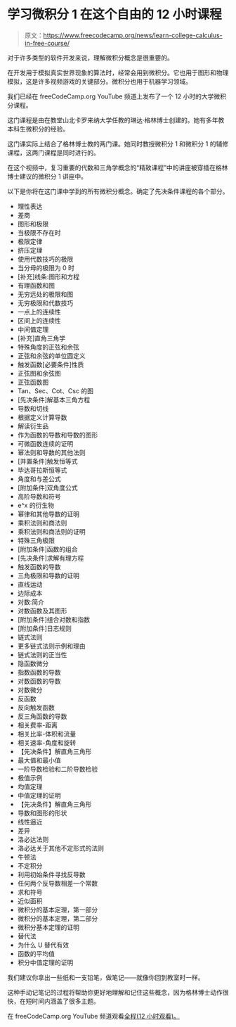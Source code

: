 # 学习微积分 1 在这个自由的 12 小时课程

> 原文：<https://www.freecodecamp.org/news/learn-college-calculus-in-free-course/>

对于许多类型的软件开发来说，理解微积分概念是很重要的。

在开发用于模拟真实世界现象的算法时，经常会用到微积分。它也用于图形和物理模拟，这是许多视频游戏的关键部分。微积分也用于机器学习领域。

我们已经在 freeCodeCamp.org YouTube 频道上发布了一个 12 小时的大学微积分课程。

这门课程是由在教堂山北卡罗来纳大学任教的琳达·格林博士创建的。她有多年教本科生微积分的经验。

这门课实际上结合了格林博士教的两门课。她同时教授微积分 1 和微积分 1 的辅修课程，这两门课程是同时进行的。

在这个视频中，复习重要的代数和三角学概念的“精致课程”中的讲座被穿插在格林博士建议的微积分 1 讲座中。

以下是你将在这门课中学到的所有微积分概念。确定了先决条件课程的各个部分。

*   理性表达
*   差商
*   图形和极限
*   当极限不存在时
*   极限定律
*   挤压定理
*   使用代数技巧的极限
*   当分母的极限为 0 时
*   [补充]线条:图形和方程
*   有理函数和图
*   无穷远处的极限和图
*   无穷极限和代数技巧
*   一点上的连续性
*   区间上的连续性
*   中间值定理
*   [补充]直角三角学
*   特殊角度的正弦和余弦
*   正弦和余弦的单位圆定义
*   触发函数[必要条件]性质
*   正弦图和余弦图
*   正弦函数图
*   Tan、Sec、Cot、Csc 的图
*   [先决条件]解基本三角方程
*   导数和切线
*   根据定义计算导数
*   解读衍生品
*   作为函数的导数和导数的图形
*   可微函数连续的证明
*   幂法则和导数的其他法则
*   [并置条件]触发恒等式
*   毕达哥拉斯恒等式
*   角度和与差公式
*   [附加条件]双角度公式
*   高阶导数和符号
*   e^x 的衍生物
*   幂律和其他导数的证明
*   乘积法则和商法则
*   乘积法则和商法则的证明
*   特殊三角极限
*   [附加条件]函数的组合
*   [先决条件]求解有理方程
*   触发函数的导数
*   三角极限和导数的证明
*   直线运动
*   边际成本
*   对数:简介
*   对数函数及其图形
*   [附加条件]组合对数和指数
*   [附加条件]日志规则
*   链式法则
*   更多链式法则示例和理由
*   链式法则的正当性
*   隐函数微分
*   指数函数的导数
*   对数函数的导数
*   对数微分
*   反函数
*   反向触发函数
*   反三角函数的导数
*   相关费率-距离
*   相关比率-体积和流量
*   相关速率-角度和旋转
*   【先决条件】解直角三角形
*   最大值和最小值
*   一阶导数检验和二阶导数检验
*   极值示例
*   均值定理
*   中值定理的证明
*   【先决条件】解直角三角形
*   导数和图形的形状
*   线性逼近
*   差异
*   洛必达法则
*   洛必达关于其他不定形式的法则
*   牛顿法
*   不定积分
*   利用初始条件寻找反导数
*   任何两个反导数相差一个常数
*   求和符号
*   近似面积
*   微积分的基本定理，第一部分
*   微积分的基本定理，第二部分
*   微积分基本定理的证明
*   替代法
*   为什么 U 替代有效
*   函数的平均值
*   积分中值定理的证明

我们建议你拿出一些纸和一支铅笔，做笔记——就像你回到教室时一样。

这种手动记笔记的过程将帮助你更好地理解和记住这些概念，因为格林博士动作很快，在短时间内涵盖了很多主题。

在 freeCodeCamp.org YouTube 频道观看[全程(12 小时观看)。](https://www.youtube.com/watch?v=HfACrKJ_Y2w)